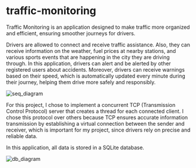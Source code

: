# traffic-monitoring

Traffic Monitoring is an application designed to make traffic more organized and efficient,
ensuring smoother journeys for drivers.

Drivers are allowed to connect and receive traffic assistance.
Also, they can receive information on the weather, fuel prices at nearby stations, and various sports events that are
happening in the city they are driving through. In this application, drivers can alert and be
alerted by other registered users about accidents. Moreover, drivers can receive warnings based on
their speed, which is automatically updated every minute during their journey, helping them drive
more safely and responsibly.

![seq_diagram](https://github.com/user-attachments/assets/5f01cff2-2b65-4b19-9832-32784aab32e2)

For this project, I chose to implement a concurrent TCP (Transmission Control Protocol) server that creates a thread for each connected client. I chose this protocol over others because
TCP ensures accurate information transmission by establishing a virtual connection between the
sender and receiver, which is important for my project, since drivers rely on precise and reliable data.

In this application, all data is stored in a SQLite database.

![db_diagram](https://github.com/user-attachments/assets/deb46224-41da-4c73-918d-f7dc5f1c6fc3)

